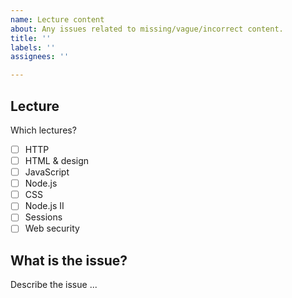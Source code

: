 ```yaml
---
name: Lecture content
about: Any issues related to missing/vague/incorrect content.
title: ''
labels: ''
assignees: ''

---
```


## Lecture
Which lectures?
* [ ] HTTP
* [ ] HTML & design
* [ ] JavaScript
* [ ] Node.js
* [ ] CSS
* [ ] Node.js II
* [ ] Sessions
* [ ] Web security

## What is the issue?
Describe the issue ...
